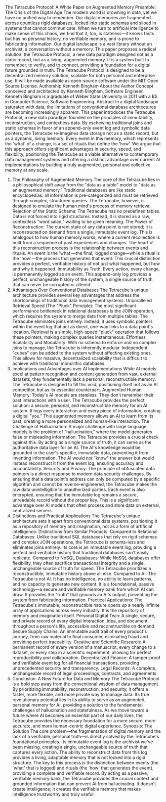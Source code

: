 The Tetracube Protocol: A White Paper on Augmented Memory
Preamble: The Crisis of the Digital Age
The modern world is drowning in data, yet we have no unified way to remember. Our digital memories are fragmented across countless rigid databases, locked into static schemas and siloed in systems that cannot communicate. When we turn to artificial intelligence to make sense of this chaos, we find that it, too, is stateless—it knows facts but has no personal history, no verifiable memory, and is prone to fabricating information. Our digital landscape is a vast library without an archivist, a conversation without a memory.
This paper proposes a radical solution: the Tetracube Protocol, a new data paradigm designed not as a static record, but as a living, augmented memory. It is a system built to remember, to verify, and to connect, providing a foundation for a digital future grounded in truth. The Tetracube Protocol is designed to be a decentralized memory solution, scalable for both personal and enterprise use. It will be made available as open-source software under the MIT Open Source License.
Authorship
Kenneth Bingham
About the Author
Concept conceived and architected by Kenneth Bingham, Software Engineer. Kenneth Bingham is a graduate of Weber State University in 2011 with a BS in Computer Science, Software Engineering.
Abstract
In a digital landscape saturated with data, the limitations of conventional database architectures are becoming increasingly apparent. This paper introduces the Tetracube Protocol, a new data paradigm founded on the principles of immutability, reconstruction, and contextless data. By eschewing traditional joins and static schemas in favor of an append-only event log and symbolic data pointers, the Tetracube re-imagines data storage not as a static record, but as a dynamic, living memory. Every event in this memory, which represents the 'what' of a change, is a set of rituals that define the 'how'. We argue that this approach offers significant advantages in security, speed, and flexibility, positioning the Tetracube as a viable alternative to contemporary data management systems and offering a distinct advantage over current AI implementations by building a truly augmented, personal and collective memory at any scale.
1. The Philosophy of Augmented Memory
The core of the Tetracube lies in a philosophical shift away from the "data as a table" model to "data as an augmented memory." Traditional databases are like static encyclopedias: all information is pre-categorized and must be retrieved through complex, structured queries. The Tetracube, however, is designed to emulate the human mind's process of memory retrieval.
Rejection of the Static Schema: The Tetracube has no predefined tables. Data is not forced into rigid structures. Instead, it is stored as a raw, contextless "word salad," waiting to be given meaning.
The Power of Reconstruction: The current state of any data point is not stored; it is reconstructed on demand from a single, immutable event log. This is analogous to how human memory works, where a current recollection is built from a sequence of past experiences and changes. The heart of this reconstruction process is the relationship between events and rituals. An event is the 'what'—the final, logged change—while a ritual is the 'how'—the process that generates that event. This crucial distinction provides a perfect, verifiable history of not just what happened, but how and why it happened.
Immutability as Truth: Every action, every change, is permanently logged as an event. This append-only log provides a perfect, unchangeable history of the system, a single source of truth that can never be corrupted or altered.
2. Advantages Over Conventional Databases
The Tetracube's unique architecture provides several key advantages that address the shortcomings of traditional data management systems.
Unparalleled Retrieval Speed (The "Pluck" Principle): The most significant performance bottleneck in relational databases is the JOIN operation, which requires the system to merge data from multiple tables. The Tetracube eliminates joins entirely. Instead, it uses symbolic pointers within the event log that act as direct, one-way links to a data point's location. Retrieval is a simple, high-speed "pluck" operation that follows these pointers, making complex queries instantaneous.
Effortless Scalability and Modularity: With no schema to enforce and no complex joins to manage, the Tetracube is inherently modular. Independent "cubes" can be added to the system without affecting existing ones. This allows for massive, decentralized scalability that is difficult to achieve with traditional monolithic databases.
3. Implications and Advantages over AI Implementations
While AI models excel at pattern recognition and content generation from vast, external datasets, they fundamentally lack a personal, reconstructible memory. The Tetracube is designed to fill this void, positioning itself not as an AI competitor, but as its essential counterpart.
Augmented Human Memory: Today's AI models are stateless. They don't remember their past interactions with a user. The Tetracube provides the perfect solution: a secure, personal, and reconstructible memory for an AI system. It logs every interaction and every piece of information, creating a digital "you." This augmented memory allows an AI to learn from its past, creating a more personalized and human-like interaction.
The Challenge of Hallucination: A major challenge with large language models is the problem of "hallucination," where the model generates false or misleading information. The Tetracube provides a crucial check against this. By acting as a single source of truth, it can serve as the authoritative data layer for an AI. The AI's knowledge would be grounded in the user's specific, immutable data, preventing it from inventing information. The AI would not "know" the answer but would instead reconstruct it from the event log, ensuring accuracy and accountability.
Security and Privacy: The principle of obfuscated data pointers is a direct response to modern data security challenges. By ensuring that a data point's address can only be computed by a specific algorithm and cannot be reverse-engineered, the Tetracube makes the raw data unintelligible to unauthorized parties. Each event is also encrypted, ensuring that the immutable log remains a secure, unreadable record without the proper key. This is a significant advantage over AI models that often process and store data on external, centralized servers.
4. Distinctions and Practical Applications
The Tetracube's unique architecture sets it apart from conventional data systems, positioning it as a repository of memory and imagination, not as a form of artificial intelligence.
Distinctions from Similar Products:
Compared to Relational Databases: Unlike traditional SQL databases that rely on rigid schemas and complex JOIN operations, the Tetracube is schema-less and eliminates joins entirely. Its core is an immutable event log, providing a perfect and verifiable history that traditional databases can't easily replicate.
Compared to NoSQL Databases: While NoSQL databases offer flexibility, they often sacrifice transactional integrity and a single, unchangeable source of truth for speed. The Tetracube prioritizes a reconstructible, immutable history above all else.
Compared to AI: The Tetracube is not AI. It has no intelligence, no ability to learn patterns, and no capacity to generate new content. It is a foundational, passive technology—a secure and verifiable memory bank from which AI can draw. It provides the "truth" that grounds an AI's output, preventing the system from fabricating information.
Practical Applications: The Tetracube's immutable, reconstructible nature opens up a nearly infinite array of applications across every industry. It is the repository of memory and imagination itself.
Personal Digital Twin: A single, secure, and private record of every digital interaction, idea, and document throughout a person's life, accessible and reconstructible on demand.
Secure Supply Chains: An immutable audit trail of every product's journey, from raw material to final consumer, eliminating fraud and providing perfect traceability.
Creative and Scientific Research: A permanent record of every version of a manuscript, every change to a dataset, or every step in a scientific experiment, allowing for perfect reproducibility and collaboration.
Decentralized Finance: A tamper-proof and verifiable event log for all financial transactions, providing unprecedented security and transparency.
Legal Records: A complete, unchangeable record of legal proceedings, contracts, and agreements.
5. Conclusion: A New Future for Data and Memory
The Tetracube Protocol is a bold step away from the conventional wisdom of data management. By prioritizing immutability, reconstruction, and security, it offers a faster, more flexible, and more private way to manage data. Its true revolutionary potential lies in its ability to serve as an augmented, personal memory for AI, providing a solution to the fundamental challenges of hallucination and statefulness. As we move toward a future where AI becomes an essential part of our daily lives, the Tetracube provides the necessary foundation for a more secure, more accurate, and more human-centric digital experience.
Synopsis: The Solution
The core problem—the fragmentation of digital memory and the lack of a verifiable, personal truth—is directly solved by the Tetracube's foundational principles. Its immutable event log is the archivist we've been missing, creating a single, unchangeable source of truth that captures every action. The ability to reconstruct data from this log provides a living, adaptable memory that is not locked into a rigid structure. The key to this process is the distinction between events (the 'what' that is logged) and rituals (the 'how' that generates the event), providing a complete and verifiable record. By acting as a passive, verifiable memory bank, the Tetracube provides the crucial context and grounded information that can prevent AI from hallucinating. It doesn't create intelligence; it creates the verifiable memory that makes intelligence trustworthy and truly useful.
